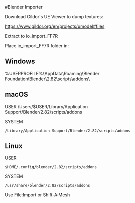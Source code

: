 #Blender Importer

Download Gildor's UE Viewer to dump textures:

https://www.gildor.org/en/projects/umodel#files

Extract to io_import_FF7R


Place io_import_FF7R folder in:

Windows
--------
%USERPROFILE%\AppData\Roaming\Blender Foundation\Blender\2.82\scripts\addons\




macOS
--------
USER
    /Users/$USER/Library/Application Support/Blender/2.82/scripts/addons
    
SYSTEM

    /Library/Application Support/Blender/2.82/scripts/addons




Linux
--------
USER

    $HOME/.config/blender/2.82/scripts/addons

SYSTEM

    /usr/share/blender/2.82/scripts/addons




Use File:Import or Shift-A:Mesh
